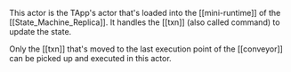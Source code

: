 This actor is the TApp's actor that's loaded into the [[mini-runtime]] of the [[State_Machine_Replica]]. It handles the [[txn]] (also called command) to update the state. 

Only the [[txn]] that's moved to the last execution point of the [[conveyor]] can be picked up and executed in this actor.
